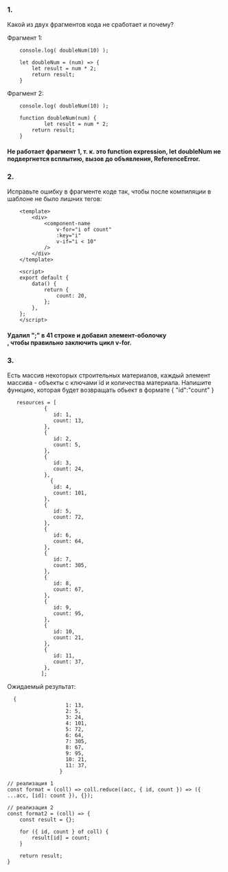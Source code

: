 ###  1.
Какой из двух фрагментов кода не сработает и почему?

Фрагмент 1:
```	
	console.log( doubleNum(10) );

	let doubleNum = (num) => {
		let result = num * 2;
		return result;
	}
```  

Фрагмент 2:
```
	console.log( doubleNum(10) );

	function doubleNum(num) {
    		let result = num * 2;
		return result;
	}
```  

#### Не работает фрагмент 1, т. к. это function expression, let doubleNum не подвергнется всплытию, вызов до объявления, ReferenceError.

### 2.
Исправьте ошибку в фрагменте коде так, чтобы после компиляции в шаблоне не было лишних тегов:
```
	<template>
        <div>
            <component-name
                v-for="i of count" 
                :key="i"
                v-if="i < 10" 
            />
        </div>
	</template>

	<script>
	export default {
		data() {
			return {
				count: 20,
			};
		},
	};
	</script>  
```  
#### Удалил ";" в 41 строке и добавил элемент-оболочку <div>, чтобы правильно заключить цикл v-for.

### 3.
Есть массив некоторых строительных материалов, каждый элемент массива - объекты с ключами id и количества материала. Напишите функцию, которая будет возвращать oбьект в формате { "id":"count" }

```
   resources = [
			{
			   id: 1,
			   count: 13,
   			},
			{
			   id: 2,
			   count: 5,
   			}, 
			{
			   id: 3,
			   count: 24,
   			},
		      {
			   id: 4,
			   count: 101,
   			}, 
			{
			   id: 5,
			   count: 72,
   			}, 
			{
			   id: 6,
			   count: 64,
   			}, 
			{
			   id: 7,
			   count: 305,
   			}, 
			{
			   id: 8,
			   count: 67,
   			}, 
			{
			   id: 9,
			   count: 95,
   			}, 
			{
			   id: 10,
			   count: 21,
   			}, 
			{
			   id: 11,
			   count: 37,
   			},
		   ];
```  

Ожидаемый результат:

```
  {
				   1: 13,
				   2: 5,
				   3: 24,
				   4: 101,
				   5: 72,
				   6: 64,
				   7: 305,
				   8: 67,
				   9: 95,
				   10: 21,
				   11: 37,
			     }
```  

```
// реализация 1
const format = (coll) => coll.reduce((acc, { id, count }) => ({ ...acc, [id]: count }), {});

// реализация 2
const format2 = (coll) => {
    const result = {};

    for ({ id, count } of coll) {
        result[id] = count;
    }

    return result;
}
```
